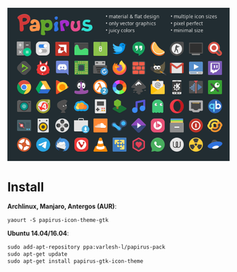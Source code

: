 <p align="center">
  <img src="https://raw.githubusercontent.com/PapirusDevelopmentTeam/papirus-icon-theme-gtk/master/preview.png" alt="preview"/>
</p>

# Install
**Archlinux, Manjaro, Antergos (AUR)**:
```
yaourt -S papirus-icon-theme-gtk
```
**Ubuntu 14.04/16.04**:
```
sudo add-apt-repository ppa:varlesh-l/papirus-pack
sudo apt-get update
sudo apt-get install papirus-gtk-icon-theme 
```
